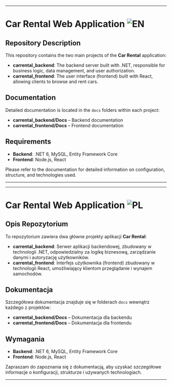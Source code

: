 


---

# Car Rental Web Application ![EN](https://img.shields.io/badge/-EN-blue)


## Repository Description
This repository contains the two main projects of the **Car Rental** application:
- **carrental_backend**: The backend server built with .NET, responsible for business logic, data management, and user authorization.
- **carrental_frontend**: The user interface (frontend) built with React, allowing clients to browse and rent cars.

## Documentation
Detailed documentation is located in the `docs` folders within each project:
- **carrental_backend/Docs** – Backend documentation
- **carrental_frontend/Docs** – Frontend documentation

## Requirements
- **Backend**: .NET 6, MySQL, Entity Framework Core
- **Frontend**: Node.js, React

Please refer to the documentation for detailed information on configuration, structure, and technologies used.

---

---

# Car Rental Web Application ![PL](https://img.shields.io/badge/-PL-red) 

## Opis Repozytorium
To repozytorium zawiera dwa główne projekty aplikacji **Car Rental**:
- **carrental_backend**: Serwer aplikacji backendowej, zbudowany w technologii .NET, odpowiedzialny za logikę biznesową, zarządzanie danymi i autoryzację użytkowników.
- **carrental_frontend**: Interfejs użytkownika (frontend) zbudowany w technologii React, umożliwiający klientom przeglądanie i wynajem samochodów.

## Dokumentacja
Szczegółowa dokumentacja znajduje się w folderach `docs` wewnątrz każdego z projektów:
- **carrental_backend/Docs** – Dokumentacja dla backendu
- **carrental_frontend/Docs** – Dokumentacja dla frontendu


## Wymagania
- **Backend**: .NET 6, MySQL, Entity Framework Core
- **Frontend**: Node.js, React

Zapraszam do zapoznania się z dokumentacją, aby uzyskać szczegółowe informacje o konfiguracji, strukturze i używanych technologiach.

--- 
